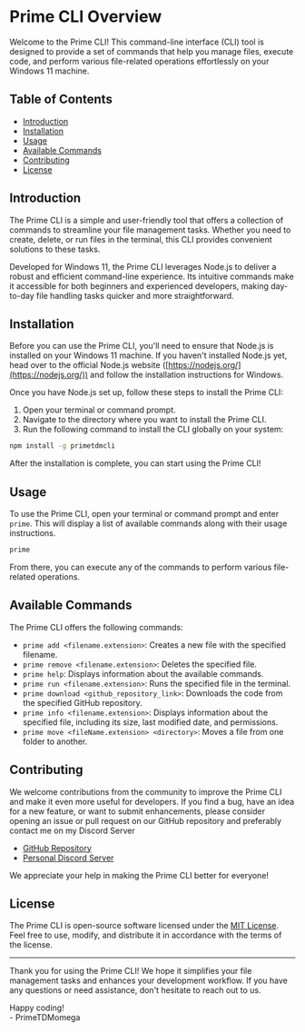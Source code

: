 
# Prime CLI Overview

Welcome to the Prime CLI! This command-line interface (CLI) tool is designed to provide a set of commands that help you manage files, execute code, and perform various file-related operations effortlessly on your Windows 11 machine.

## Table of Contents

-   [Introduction](#Introduction)
-   [Installation](#installation)
-   [Usage](#usage)
-   [Available Commands](available-commands)
-   [Contributing](#contributing)
-   [License](#license)

## Introduction

The Prime CLI is a simple and user-friendly tool that offers a collection of commands to streamline your file management tasks. Whether you need to create, delete, or run files in the terminal, this CLI provides convenient solutions to these tasks.

Developed for Windows 11, the Prime CLI leverages Node.js to deliver a robust and efficient command-line experience. Its intuitive commands make it accessible for both beginners and experienced developers, making day-to-day file handling tasks quicker and more straightforward.

## Installation

Before you can use the Prime CLI, you'll need to ensure that Node.js is installed on your Windows 11 machine. If you haven't installed Node.js yet, head over to the official Node.js website ([https://nodejs.org/](https://nodejs.org/)) and follow the installation instructions for Windows.

Once you have Node.js set up, follow these steps to install the Prime CLI:

1.  Open your terminal or command prompt.
2.  Navigate to the directory where you want to install the Prime CLI.
3.  Run the following command to install the CLI globally on your system:

```bash
npm install -g primetdmcli
```
After the installation is complete, you can start using the Prime CLI!

## Usage

To use the Prime CLI, open your terminal or command prompt and enter `prime`. This will display a list of available commands along with their usage instructions.

```bash
prime
```
From there, you can execute any of the commands to perform various file-related operations.

## Available Commands

The Prime CLI offers the following commands:

-   `prime add <filename.extension>`: Creates a new file with the specified filename.
-   `prime remove <filename.extension>`: Deletes the specified file.
-   `prime help`: Displays information about the available commands.
-   `prime run <filename.extension>`: Runs the specified file in the terminal.
-   `prime download <github_repository_link>`: Downloads the code from the specified GitHub repository.
-   `prime info <filename.extension>`: Displays information about the specified file, including its size, last modified date, and permissions.
-   `prime move <fileName.extension> <directory>`: Moves a file from one folder to another.

## Contributing

We welcome contributions from the community to improve the Prime CLI and make it even more useful for developers. If you find a bug, have an idea for a new feature, or want to submit enhancements, please consider opening an issue or pull request on our GitHub repository and preferably contact me on my Discord Server

-   [GitHub Repository](https://github.com/PrimeTDMomega/primetdmcli/)
- [Personal Discord Server](https://dsc.gg/witheredknights/)

We appreciate your help in making the Prime CLI better for everyone!

## License

The Prime CLI is open-source software licensed under the [MIT License](https://opensource.org/licenses/MIT). Feel free to use, modify, and distribute it in accordance with the terms of the license.

----------

Thank you for using the Prime CLI! We hope it simplifies your file management tasks and enhances your development workflow. If you have any questions or need assistance, don't hesitate to reach out to us.

Happy coding!
<br>
                   - PrimeTDMomega
